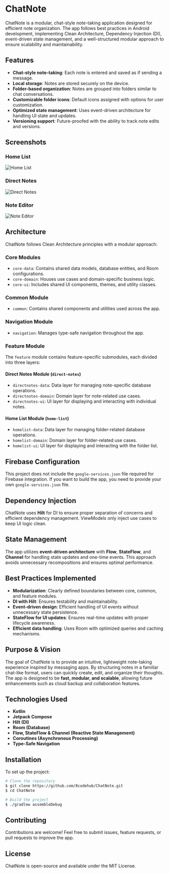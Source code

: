 # ChatNote

ChatNote is a modular, chat-style note-taking application designed for efficient note organization.
The app follows best practices in Android development, implementing Clean Architecture, Dependency
Injection (DI), event-driven state management, and a well-structured modular approach to ensure
scalability and maintainability.

## Features

- **Chat-style note-taking**: Each note is entered and saved as if sending a message.
- **Local storage**: Notes are stored securely on the device.
- **Folder-based organization**: Notes are grouped into folders similar to chat conversations.
- **Customizable folder icons**: Default icons assigned with options for user customization.
- **Optimized state management**: Uses event-driven architecture for handling UI state and updates.
- **Versioning support**: Future-proofed with the ability to track note edits and versions.

## Screenshots

### Home List
![Home List](https://raw.githubusercontent.com/8codehub/ChatNote/refs/heads/main/assets/1.png)

### Direct Notes
![Direct Notes](https://raw.githubusercontent.com/8codehub/ChatNote/refs/heads/main/assets/2.png)

### Note Editor
![Note Editor](https://raw.githubusercontent.com/8codehub/ChatNote/refs/heads/main/assets/3.png)

## Architecture

ChatNote follows Clean Architecture principles with a modular approach:

### Core Modules

- `core-data`: Contains shared data models, database entities, and Room configurations.
- `core-domain`: Houses use cases and domain-specific business logic.
- `core-ui`: Includes shared UI components, themes, and utility classes.

### Common Module

- `common`: Contains shared components and utilities used across the app.

### Navigation Module

- `navigation`: Manages type-safe navigation throughout the app.

### Feature Module

The `feature` module contains feature-specific submodules, each divided into three layers:

#### Direct Notes Module (`direct-notes`)

- `directnotes-data`: Data layer for managing note-specific database operations.
- `directnotes-domain`: Domain layer for note-related use cases.
- `directnotes-ui`: UI layer for displaying and interacting with individual notes.

#### Home List Module (`home-list`)

- `homelist-data`: Data layer for managing folder-related database operations.
- `homelist-domain`: Domain layer for folder-related use cases.
- `homelist-ui`: UI layer for displaying and interacting with the folder list.

## Firebase Configuration

This project does not include the `google-services.json` file required for Firebase integration. If
you want to build the app, you need to provide your own `google-services.json` file.

## Dependency Injection

ChatNote uses **Hilt** for DI to ensure proper separation of concerns and efficient dependency
management. ViewModels only inject use cases to keep UI logic clean.

## State Management

The app utilizes **event-driven architecture** with **Flow**, **StateFlow**, and **Channel** for
handling state updates and one-time events. This approach avoids unnecessary recompositions and
ensures optimal performance.

## Best Practices Implemented

- **Modularization**: Clearly defined boundaries between core, common, and feature modules.
- **DI with Hilt**: Ensures testability and maintainability.
- **Event-driven design**: Efficient handling of UI events without unnecessary state persistence.
- **StateFlow for UI updates**: Ensures real-time updates with proper lifecycle awareness.
- **Efficient data handling**: Uses Room with optimized queries and caching mechanisms.

## Purpose & Vision

The goal of ChatNote is to provide an intuitive, lightweight note-taking experience inspired by
messaging apps. By structuring notes in a familiar chat-like format, users can quickly create, edit,
and organize their thoughts. The app is designed to be **fast, modular, and scalable**, allowing
future enhancements such as cloud backup and collaboration features.

## Technologies Used

- **Kotlin**
- **Jetpack Compose**
- **Hilt (DI)**
- **Room (Database)**
- **Flow, StateFlow & Channel (Reactive State Management)**
- **Coroutines (Asynchronous Processing)**
- **Type-Safe Navigation**

## Installation

To set up the project:

```sh
# Clone the repository
$ git clone https://github.com/8codehub/ChatNote.git
$ cd ChatNote

# Build the project
$ ./gradlew assembleDebug
```

## Contributing

Contributions are welcome! Feel free to submit issues, feature requests, or pull requests to improve
the app.

## License

ChatNote is open-source and available under the MIT License.


